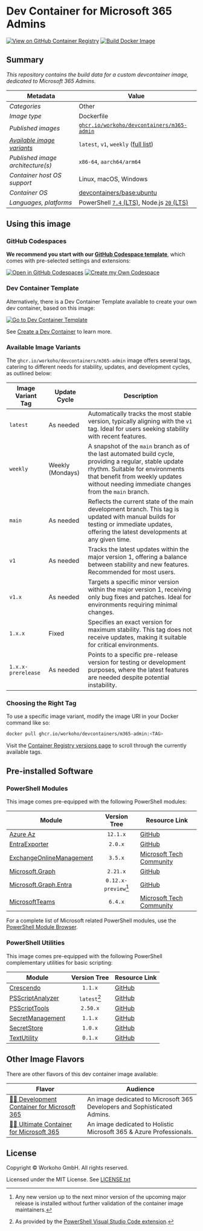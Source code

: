 # Dev Container for Microsoft 365 Admins

[![View on GitHub Container Registry](https://img.shields.io/badge/View%20on-GitHub%20Container%20Registry-blue?logo=github)](https://ghcr.io/workoho/devcontainers/m365-admin)
[![Build Docker Image](https://github.com/workoho/devcontainer-image-m365-admin/actions/workflows/BUILD-01_build-push-devcontainer-image.yml/badge.svg)](https://github.com/workoho/devcontainer-image-m365-admin/actions/workflows/BUILD-01_build-push-devcontainer-image.yml)

## Summary

_This repository contains the build data for a custom devcontainer image, dedicated to Microsoft 365 Admins._

| Metadata                                                | Value                                                |
| ------------------------------------------------------- | ---------------------------------------------------- |
| _Categories_                                            | Other                                                |
| _Image type_                                            | Dockerfile                                           |
| _Published images_                                      | [`ghcr.io/workoho/devcontainers/m365-admin`][1]      |
| [_Available image variants_](#available-image-variants) | `latest`, `v1`, `weekly` ([full list][2])            |
| _Published image architecture(s)_                       | `x86-64`, `aarch64/arm64`                            |
| _Container host OS support_                             | Linux, macOS, Windows                                |
| _Container OS_                                          | [devcontainers/base:ubuntu][3]                       |
| _Languages, platforms_                                  | PowerShell [`7.4` (LTS)][4], Node.js [`20` (LTS)][5] |

[1]: https://ghcr.io/workoho/devcontainers/m365-admin
[2]: https://github.com/workoho/devcontainer-image-m365-admin/pkgs/container/devcontainers%2Fm365-admin/versions?filters%5Bversion_type%5D=tagged
[3]: https://github.com/devcontainers/images/tree/main/src/base-ubuntu
[4]: https://learn.microsoft.com/en-us/powershell/scripting/install/powershell-support-lifecycle
[5]: https://nodejs.org/en/about/previous-releases

## Using this image

### GitHub Codespaces

**We recommend you start with our [GitHub Codespace template](https://github.com/workoho/codespace-m365-admin)**,
which comes with pre-selected settings and extensions:

[![Open in GitHub Codespaces](https://github.com/codespaces/badge.svg)](https://codespaces.new/workoho/codespace-m365-admin)
[![Create my Own Codespace](https://img.shields.io/badge/Create-My%20Own%20Codepsace-green?style=for-the-badge)](https://github.com/workoho/codespace-m365-admin/generate)

### Dev Container Template

Alternatively, there is a Dev Container Template available to create your own dev container, based on this image:

[![Go to Dev Container Template](https://img.shields.io/badge/Go%20To-Dev%20Container%20Template-blue?style=for-the-badge)](https://github.com/workoho/devcontainer-templates/tree/main/src/m365-admin)

See [Create a Dev Container](https://code.visualstudio.com/docs/devcontainers/create-dev-container) to learn more.

### Available Image Variants

The `ghcr.io/workoho/devcontainers/m365-admin` image offers several tags, catering to different needs for stability, updates,
and development cycles, as outlined below:

| Image Variant Tag  | Update Cycle     | Description                                                                                                                                                                                                                           |
| ------------------ | ---------------- | ------------------------------------------------------------------------------------------------------------------------------------------------------------------------------------------------------------------------------------- |
| `latest`           | As needed        | Automatically tracks the most stable version, typically aligning with the `v1` tag. Ideal for users seeking stability with recent features.                                                                                           |
| `weekly`           | Weekly (Mondays) | A snapshot of the `main` branch as of the last automated build cycle, providing a regular, stable update rhythm. Suitable for environments that benefit from weekly updates without needing immediate changes from the `main` branch. |
| `main`             | As needed        | Reflects the current state of the main development branch. This tag is updated with manual builds for testing or immediate updates, offering the latest developments at any given time.                                               |
| `v1`               | As needed        | Tracks the latest updates within the major version 1, offering a balance between stability and new features. Recommended for most users.                                                                                              |
| `v1.x`             | As needed        | Targets a specific minor version within the major version 1, receiving only bug fixes and patches. Ideal for environments requiring minimal changes.                                                                                  |
| `1.x.x`            | Fixed            | Specifies an exact version for maximum stability. This tag does not receive updates, making it suitable for critical environments.                                                                                                    |
| `1.x.x-prerelease` | As needed        | Points to a specific pre-release version for testing or development purposes, where the latest features are needed despite potential instability.                                                                                     |

### Choosing the Right Tag

To use a specific image variant, modify the image URI in your Docker command like so:

```bash
docker pull ghcr.io/workoho/devcontainers/m365-admin:<TAG>
```

Visit the [Container Registry versions page][2] to scroll through the currently available tags.

## Pre-installed Software

### PowerShell Modules

This image comes pre-equipped with the following PowerShell modules:

| Module                        |     Version Tree     | Resource Link                                                                                          |
| ----------------------------- | :------------------: | ------------------------------------------------------------------------------------------------------ |
| [Azure Az][6]                 |       `12.1.x`       | [GitHub](https://github.com/Azure/azure-powershell)                                                    |
| [EntraExporter][7]            |       `2.0.x`        | [GitHub](https://github.com/microsoft/EntraExporter)                                                   |
| [ExchangeOnlineManagement][8] |       `3.5.x`        | [Microsoft Tech Community](https://techcommunity.microsoft.com/t5/exchange/ct-p/Exchange)              |
| [Microsoft.Graph][9]          |       `2.21.x`       | [GitHub](https://github.com/microsoftgraph/msgraph-sdk-powershell)                                     |
| [Microsoft.Graph.Entra][10]   | `0.12.x-preview`[^1] | [GitHub](https://github.com/microsoftgraph/entra-powershell)                                           |
| [MicrosoftTeams][11]          |       `6.4.x`        | [Microsoft Tech Community](https://techcommunity.microsoft.com/t5/microsoft-teams/ct-p/MicrosoftTeams) |

For a complete list of Microsoft related PowerShell modules, use the [PowerShell Module Browser](https://learn.microsoft.com/en-us/powershell/module/).

[6]: https://learn.microsoft.com/en-us/powershell/azure/new-azureps-module-az
[7]: https://learn.microsoft.com/en-us/entra/architecture/recoverability-overview
[8]: https://learn.microsoft.com/en-us/powershell/exchange/exchange-online-powershell
[9]: https://learn.microsoft.com/en-us/powershell/microsoftgraph/?view=graph-powershell-1.0
[10]: https://learn.microsoft.com/en-us/powershell/entra-powershell/?view=entra-powershell
[11]: https://learn.microsoft.com/en-us/microsoftteams/teams-powershell-overview

### PowerShell Utilities

This image comes pre-equipped with the following PowerShell complementary utilities for basic scripting:

| Module                 | Version Tree | Resource Link                                             |
| ---------------------- | :----------: | --------------------------------------------------------- |
| [Crescendo][12]        |   `1.1.x`    | [GitHub](https://github.com/PowerShell/Crescendo)         |
| [PSScriptAnalyzer][13] | `latest`[^2] | [GitHub](https://github.com/PowerShell/PSScriptAnalyzer)  |
| [PSScriptTools][14]    |   `2.50.x`   | [GitHub](https://github.com/jdhitsolutions/PSScriptTools) |
| [SecretManagement][15] |   `1.1.x`    | [GitHub](https://github.com/PowerShell/SecretManagement)  |
| [SecretStore][15]      |   `1.0.x`    | [GitHub](https://github.com/PowerShell/SecretStore)       |
| [TextUtility][16]      |   `0.1.x`    | [GitHub](https://github.com/PowerShell/TextUtility)       |

[12]: https://learn.microsoft.com/en-us/powershell/utility-modules/crescendo/overview
[13]: https://learn.microsoft.com/en-us/powershell/utility-modules/psscriptanalyzer/overview
[14]: https://github.com/jdhitsolutions/PSScriptTools?tab=readme-ov-file#general-tools
[15]: https://learn.microsoft.com/en-us/powershell/utility-modules/secretmanagement/overview
[16]: https://devblogs.microsoft.com/powershell/microsoft-powershell-textutility-module-updates/

## Other Image Flavors

There are other flavors of this dev container image available:

| Flavor                                                                                                | Audience                                                                 |
| ----------------------------------------------------------------------------------------------------- | ------------------------------------------------------------------------ |
| [🧑‍💻 Development Container for Microsoft 365](https://github.com/workoho/devcontainer-image-m365-dev)   | An image dedicated to Microsoft 365 Developers and Sophisticated Admins. |
| [🧑‍🔧 Ultimate Container for Microsoft 365](https://github.com/workoho/devcontainer-image-m365-ultimate) | An image dedicated to Holistic Microsoft 365 & Azure Professionals.      |

## License

Copyright © Workoho GmbH. All rights reserved.

Licensed under the MIT License. See [LICENSE.txt](https://github.com/workoho/devcontainer-image-m365-admin/blob/main/LICENSE.txt)


[^1]: Any new version up to the next minor version of the upcoming major release is installed without further validation of the container image maintainers.

[^2]: As provided by the [PowerShell Visual Studio Code extension](https://code.visualstudio.com/docs/languages/powershell/).
